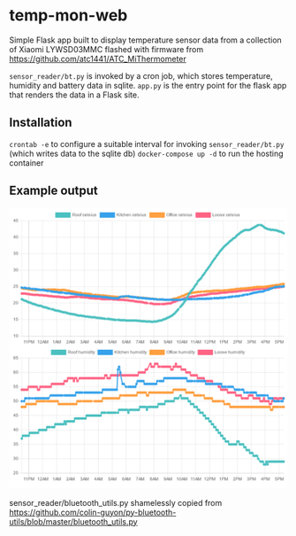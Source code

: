 # temp-mon-web
Simple Flask app built to display temperature sensor data from a collection of Xiaomi LYWSD03MMC flashed with firmware from https://github.com/atc1441/ATC_MiThermometer

`sensor_reader/bt.py` is invoked by a cron job, which stores temperature, humidity and battery data in sqlite.
`app.py` is the entry point for the flask app that renders the data in a Flask site.

## Installation

`crontab -e` to configure a suitable interval for invoking `sensor_reader/bt.py` (which writes data to the sqlite db)
`docker-compose up -d` to run the hosting container

## Example output

![Example output graph](https://github.com/emergentSushi/temp-mon-web/blob/main/output.png?raw=true)

sensor_reader/bluetooth_utils.py shamelessly copied from https://github.com/colin-guyon/py-bluetooth-utils/blob/master/bluetooth_utils.py
